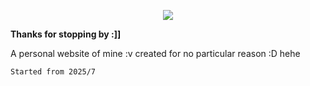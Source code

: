 <p align="center">
  <img src="https://i.postimg.cc/FsjSyw1P/logo.png">
</p>

**Thanks for stopping by :]]**

A personal website of mine :v created for no particular reason :D hehe

`Started from 2025/7`
